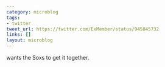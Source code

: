 ```yaml
---
category: microblog
tags:
- twitter
tweet_url: https://twitter.com/ExMember/status/945845732
links: []
layout: microblog
---
```

wants the Soxs to get it together.
